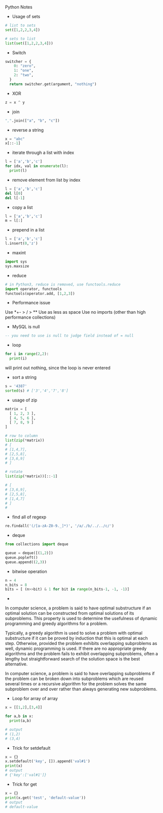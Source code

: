 Python Notes

* Usage of sets

```python
# list to sets
set([1,2,2,3,4])

# sets to list
list(set([1,2,2,3,4]))
```

* Switch

```python
switcher = {
    0: "zero",
    1: "one",
    2: "two",
  }
  return switcher.get(argument, "nothing")
```

* XOR

```python
z = x ^ y
```

* join

```python
",".join(["a", "b", "c"])
```

* reverse a string

```python
x = "abc"
x[::-1]
```

* iterate through a list with index

```python
l = ['a','b','c']
for idx, val in enumerate(l):
  print(l)
```

* remove element from list by index

```python
l = ['a','b','c']
del l[0]
del l[-1]
```

* copy a list

```python
l = ['a','b','c']
m = l[:]
```

* prepend in a list

```python
l = ['a','b','c']
l.insert(0,'z')
```

* maxint

```python
import sys
sys.maxsize
```

* reduce

```python
# in Python3, reduce is removed, use functools.reduce
import operator, functools
functools(operator.add, [1,2,3])
```

* Performance issue

Use \*+- > / > \*\*
Use as less as space
Use no imports (other than high performance collections)

* MySQL is null

```SQL
-- you need to use is null to judge field instead of = null
```

* loop

```python
for i in range(2,2):
  print(i)
```

will print out nothing, since the loop is never entered

* sort a string

```python
s = '4387'
sorted(s) # ['3','4','7','8']
```

* usage of zip

```python
matrix = [
  [ 1, 2, 3 ],
  [ 4, 5, 6 ],
  [ 7, 8, 9 ]
]

# row to column
list(zip(*matrix))
# [
# [1,4,7],
# [2,5,8],
# [3,6,9]
# ]

# rotate
list(zip(*matrix))[::-1]

# [
# [3,6,9],
# [2,5,8],
# [1,4,7]
# ]
#
```

* find all of regexp

```python
re.findall('(/[a-zA-Z0-9._]*)', '/a/./b/../../c/')
```

* deque

```python
from collections import deque

queue = deque([(1,2)])
queue.popleft()
queue.append((2,3))
```

* bitwise operation

```python
n = 4
n_bits = 8
bits = [ (n>>bit) & 1 for bit in range(n_bits-1, -1, -1)]
```

*

In computer science, a problem is said to have optimal substructure if an optimal solution can be constructed from optimal solutions of its subproblems. This property is used to determine the usefulness of dynamic programming and greedy algorithms for a problem.

Typically, a greedy algorithm is used to solve a problem with optimal substructure if it can be proved by induction that this is optimal at each step. Otherwise, provided the problem exhibits overlapping subproblems as well, dynamic programming is used. If there are no appropriate greedy algorithms and the problem fails to exhibit overlapping subproblems, often a lengthy but straightforward search of the solution space is the best alternative.

In computer science, a problem is said to have overlapping subproblems if the problem can be broken down into subproblems which are reused several times or a recursive algorithm for the problem solves the same subproblem over and over rather than always generating new subproblems.


* Loop for array of array

```python
x = [[1,2],[3,4]]

for a,b in x:
  print(a,b)

# output
# (1,2)
# (3,4)
```

* Trick for setdefault

```python
x = {}
x.setdefault('key', []).append('val#1')
print(x)
# output
# {'key':['val#1']}
```

* Trick for get
```python
x = {}
print(x.get('test', 'default-value'))
# output
# default-value
```